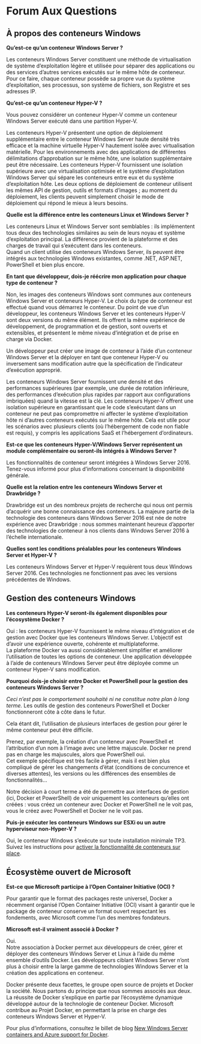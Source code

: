 



# Forum Aux Questions

## À propos des conteneurs Windows

**Qu’est-ce qu’un conteneur Windows Server ?**

Les conteneurs Windows Server constituent une méthode de virtualisation de système d’exploitation légère et utilisée pour séparer des applications ou des services d’autres services exécutés sur le même hôte de conteneur. Pour ce faire, chaque conteneur possède sa propre vue du système d’exploitation, ses processus, son système de fichiers, son Registre et ses adresses IP.

**Qu’est-ce qu’un conteneur Hyper-V ?**

Vous pouvez considérer un conteneur Hyper-V comme un conteneur Windows Server exécuté dans une partition Hyper-V.

Les conteneurs Hyper-V présentent une option de déploiement supplémentaire entre le conteneur Windows Server haute densité très efficace et la machine virtuelle Hyper-V hautement isolée avec virtualisation matérielle. Pour les environnements avec des applications de différentes délimitations d’approbation sur le même hôte, une isolation supplémentaire peut être nécessaire. Les conteneurs Hyper-V fournissent une isolation supérieure avec une virtualisation optimisée et le système d’exploitation Windows Server qui sépare les conteneurs entre eux et du système d’exploitation hôte. Les deux options de déploiement de conteneur utilisent les mêmes API de gestion, outils et formats d’images ; au moment du déploiement, les clients peuvent simplement choisir le mode de déploiement qui répond le mieux à leurs besoins.

**Quelle est la différence entre les conteneurs Linux et Windows Server ?**

Les conteneurs Linux et Windows Server sont semblables : ils implémentent tous deux des technologies similaires au sein de leurs noyau et système d’exploitation principal. La différence provient de la plateforme et des charges de travail qui s’exécutent dans les conteneurs.  
Quand un client utilise des conteneurs Windows Server, ils peuvent être intégrés aux technologies Windows existantes, comme .NET, ASP.NET, PowerShell et bien plus encore.

**En tant que développeur, dois-je réécrire mon application pour chaque type de conteneur ?**

Non, les images des conteneurs Windows sont communes aux conteneurs Windows Server et conteneurs Hyper-V. Le choix du type de conteneur est effectué quand vous démarrez le conteneur. Du point de vue d’un développeur, les conteneurs Windows Server et les conteneurs Hyper-V sont deux versions du même élément. Ils offrent la même expérience de développement, de programmation et de gestion, sont ouverts et extensibles, et présentent le même niveau d’intégration et de prise en charge via Docker.

Un développeur peut créer une image de conteneur à l’aide d’un conteneur Windows Server et la déployer en tant que conteneur Hyper-V ou inversement sans modification autre que la spécification de l’indicateur d’exécution approprié.

Les conteneurs Windows Server fournissent une densité et des performances supérieures (par exemple, une durée de rotation inférieure, des performances d’exécution plus rapides par rapport aux configurations imbriquées) quand la vitesse est la clé. Les conteneurs Hyper-V offrent une isolation supérieure en garantissant que le code s’exécutant dans un conteneur ne peut pas compromettre ni affecter le système d’exploitation hôte ni d’autres conteneurs exécutés sur le même hôte. Cela est utile pour les scénarios avec plusieurs clients (où l’hébergement de code non fiable est requis), y compris les applications SaaS et l’hébergement d’ordinateurs.

**Est-ce que les conteneurs Hyper-V/Windows Server représentent un module complémentaire ou seront-ils intégrés à Windows Server ?**

Les fonctionnalités de conteneur seront intégrées à Windows Server 2016. Tenez-vous informé pour plus d’informations concernant la disponibilité générale.

**Quelle est la relation entre les conteneurs Windows Server et Drawbridge ?**

Drawbridge est un des nombreux projets de recherche qui nous ont permis d’acquérir une bonne connaissance des conteneurs. La majeure partie de la technologie des conteneurs dans Windows Server 2016 est née de notre expérience avec Drawbridge : nous sommes maintenant heureux d’apporter des technologies de conteneur à nos clients dans Windows Server 2016 à l’échelle internationale.

**Quelles sont les conditions préalables pour les conteneurs Windows Server et Hyper-V ?**

Les conteneurs Windows Server et Hyper-V requièrent tous deux Windows Server 2016. Ces technologies ne fonctionnent pas avec les versions précédentes de Windows.


## Gestion des conteneurs Windows

**Les conteneurs Hyper-V seront-ils également disponibles pour l’écosystème Docker ?**

Oui : les conteneurs Hyper-V fournissent le même niveau d’intégration et de gestion avec Docker que les conteneurs Windows Server. L’objectif est d’avoir une expérience ouverte, cohérente et multiplateforme.  
La plateforme Docker va aussi considérablement simplifier et améliorer l’utilisation de toutes les options de conteneur. Une application développée à l’aide de conteneurs Windows Server peut être déployée comme un conteneur Hyper-V sans modification.

**Pourquoi dois-je choisir entre Docker et PowerShell pour la gestion des conteneurs Windows Server ?**

_Ceci n’est pas le comportement souhaité ni ne constitue notre plan à long terme._ Les outils de gestion des conteneurs PowerShell et Docker fonctionneront côte à côte dans le futur.

Cela étant dit, l’utilisation de plusieurs interfaces de gestion pour gérer le même conteneur peut être difficile.

Prenez, par exemple, la création d’un conteneur avec PowerShell et l’attribution d’un nom à l’image avec une lettre majuscule. Docker ne prend pas en charge les majuscules, alors que PowerShell oui.  
Cet exemple spécifique est très facile à gérer, mais il est bien plus compliqué de gérer les changements d’état (conditions de concurrence et diverses attentes), les versions ou les différences des ensembles de fonctionnalités...

Notre décision à court terme a été de permettre aux interfaces de gestion (ici, Docker et PowerShell) de voir uniquement les conteneurs qu’elles ont créées : vous créez un conteneur avec Docker et PowerShell ne le voit pas, vous le créez avec PowerShell et Docker ne le voit pas.

**Puis-je exécuter les conteneurs Windows sur ESXi ou un autre hyperviseur non-Hyper-V ?**

Oui, le conteneur Windows s’exécute sur toute installation minimale TP3. Suivez les instructions pour [activer la fonctionnalité de conteneurs sur place](../quick_start/inplace_setup.md).


## Écosystème ouvert de Microsoft

**Est-ce que Microsoft participe à l’Open Container Initiative (OCI) ?**

Pour garantir que le format des packages reste universel, Docker a récemment organisé l’Open Container Initiative (OCI) visant à garantir que le package de conteneur conserve un format ouvert respectant les fondements, avec Microsoft comme l’un des membres fondateurs.

**Microsoft est-il vraiment associé à Docker ?**

Oui.  
Notre association à Docker permet aux développeurs de créer, gérer et déployer des conteneurs Windows Server et Linux à l’aide du même ensemble d’outils Docker. Les développeurs ciblant Windows Server n’ont plus à choisir entre la large gamme de technologies Windows Server et la création des applications en conteneur.

Docker présente deux facettes, le groupe open source de projets et Docker la société. Nous partons du principe que nous sommes associés aux deux. La réussite de Docker s’explique en partie par l’écosystème dynamique développé autour de la technologie de conteneur Docker. Microsoft contribue au Projet Docker, en permettant la prise en charge des conteneurs Windows Server et Hyper-V.

Pour plus d’informations, consultez le billet de blog [New Windows Server containers and Azure support for Docker](http://azure.microsoft.com/blog/2014/10/15/new-windows-server-containers-and-azure-support-for-docker/?WT.mc_id=Blog_ServerCloud_Announce_TTD).




<!--HONumber=Feb16_HO4-->
